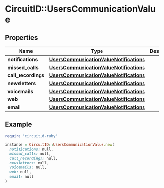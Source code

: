 # CircuitID::UsersCommunicationValue

## Properties

| Name | Type | Description | Notes |
| ---- | ---- | ----------- | ----- |
| **notifications** | [**UsersCommunicationValueNotifications**](UsersCommunicationValueNotifications.md) |  | [optional] |
| **missed_calls** | [**UsersCommunicationValueNotifications**](UsersCommunicationValueNotifications.md) |  | [optional] |
| **call_recordings** | [**UsersCommunicationValueNotifications**](UsersCommunicationValueNotifications.md) |  | [optional] |
| **newsletters** | [**UsersCommunicationValueNotifications**](UsersCommunicationValueNotifications.md) |  | [optional] |
| **voicemails** | [**UsersCommunicationValueNotifications**](UsersCommunicationValueNotifications.md) |  | [optional] |
| **web** | [**UsersCommunicationValueNotifications**](UsersCommunicationValueNotifications.md) |  | [optional] |
| **email** | [**UsersCommunicationValueNotifications**](UsersCommunicationValueNotifications.md) |  | [optional] |

## Example

```ruby
require 'circuitid-ruby'

instance = CircuitID::UsersCommunicationValue.new(
  notifications: null,
  missed_calls: null,
  call_recordings: null,
  newsletters: null,
  voicemails: null,
  web: null,
  email: null
)
```

